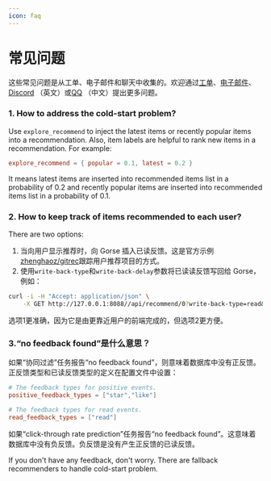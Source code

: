 ```yaml
---
icon: faq
---
```


# 常见问题

这些常见问题是从工单、电子邮件和聊天中收集的。欢迎通过[工单](https://github.com/zhenghaoz/gorse/issues)、[电子邮件](mailto:support@gorse.io)、 [Discord](https://discord.com/channels/830635934210588743/) （英文）或[QQ](https://qm.qq.com/cgi-bin/qm/qr?k=lOERnxfAM2U2rj4C9Htv9T68SLIXg6uk&jump_from=webapi) （中文）提出更多问题。

### 1. How to address the cold-start problem?

Use `explore_recommend` to inject the latest items or recently popular items into a recommendation. Also, item labels are helpful to rank new items in a recommendation. For example:

```toml
explore_recommend = { popular = 0.1, latest = 0.2 }
```

It means latest items are inserted into recommended items list in a probability of 0.2 and recently popular items are inserted into recommended items list in a probability of 0.1.

### 2. How to keep track of items recommended to each user?

There are two options:

1. 当向用户显示推荐时，向 Gorse 插入已读反馈。这是官方示例[zhenghaoz/gitrec](https://github.com/zhenghaoz/gitrec)跟踪用户推荐项目的方式。
2. 使用`write-back-type`和`write-back-delay`参数将已读读反馈写回给 Gorse，例如：

```bash
curl -i -H "Accept: application/json" \
    -X GET http://127.0.0.1:8088//api/recommend/0?write-back-type=read&write-back-delay=10s
```

选项1更准确，因为它是由更靠近用户的前端完成的，但选项2更方便。

### 3.“no feedback found”是什么意思？

如果“协同过滤”任务报告“no feedback found”，则意味着数据库中没有正反馈。正反馈类型和已读反馈类型的定义在配置文件中设置：

```toml
# The feedback types for positive events.
positive_feedback_types = ["star","like"]

# The feedback types for read events.
read_feedback_types = ["read"]
```

如果“click-through rate prediction”任务报告“no feedback found”。这意味着数据库中没有负反馈。负反馈是没有产生正反馈的已读反馈。

If you don't have any feedback, don't worry. There are fallback recommenders to handle cold-start problem.

